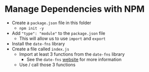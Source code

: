 # Manage Dependencies with NPM

* Create a `package.json` file in this folder
  * `npm init -y`
* Add `"type": "module"` to the `package.json` file
  * This will allow us to use `import` and `export`
* Install the `date-fns` library
* Create a file called `index.js`
  * Import at least 3 functions from the `date-fns` library
    * See the `date-fns` [website](https://date-fns.org/) for more information
  * Use / call those 3 functions
